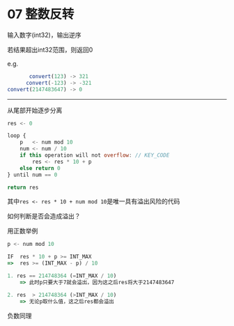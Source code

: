 # 07 整数反转

输入数字(int32)，输出逆序

若结果超出int32范围，则返回0

e.g.

```js
       convert(123) -> 321
      convert(-123) -> -321
convert(2147483647) -> 0
```

---

从尾部开始逐步分离

```js
res <- 0

loop {
    p   <- num mod 10
    num <- num / 10
    if this operation will not overflow: // KEY_CODE
        res <- res * 10 + p
    else return 0
} until num == 0

return res
```

其中`res <- res * 10 + num mod 10`是唯一具有溢出风险的代码

如何判断是否会造成溢出？

用正数举例

```js
p <- num mod 10

IF  res * 10 + p >= INT_MAX
=>  res >= (INT_MAX - p) / 10

1. res == 214748364 (=INT_MAX / 10)  
    => 此时p只要大于7就会溢出，因为这之后res将大于2147483647

2. res  > 214748364 (>INT_MAX / 10)
    => 无论p取什么值，这之后res都会溢出
```

负数同理
